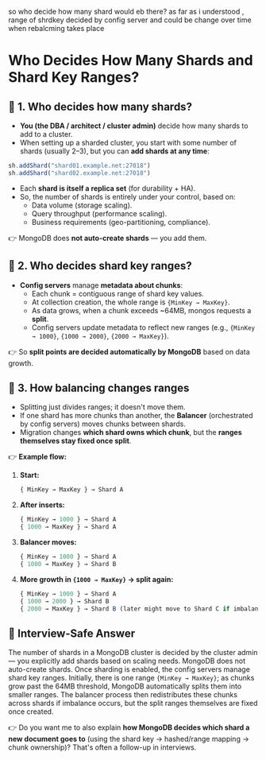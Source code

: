 so who decide how many shard would eb there?
as far as i understood , range of shrdkey decided by config server and could be change over time when rebalcming takes place

# Who Decides How Many Shards and Shard Key Ranges?

## 🔑 1. Who decides how many shards?

* **You (the DBA / architect / cluster admin)** decide how many shards to add to a cluster.
* When setting up a sharded cluster, you start with some number of shards (usually 2–3), but you can **add shards at any time**:

```javascript
sh.addShard("shard01.example.net:27018")
sh.addShard("shard02.example.net:27018")
```

* Each **shard is itself a replica set** (for durability + HA).
* So, the number of shards is entirely under your control, based on:
   * Data volume (storage scaling).
   * Query throughput (performance scaling).
   * Business requirements (geo-partitioning, compliance).

👉 MongoDB does **not auto-create shards** — you add them.

## 🔑 2. Who decides shard key ranges?

* **Config servers** manage **metadata about chunks**:
   * Each chunk = contiguous range of shard key values.
   * At collection creation, the whole range is `{MinKey → MaxKey}`.
   * As data grows, when a chunk exceeds ~64MB, mongos requests a **split**.
   * Config servers update metadata to reflect new ranges (e.g., `{MinKey → 1000}`, `{1000 → 2000}`, `{2000 → MaxKey}`).

👉 So **split points are decided automatically by MongoDB** based on data growth.

## 🔑 3. How balancing changes ranges

* Splitting just divides ranges; it doesn't move them.
* If one shard has more chunks than another, the **Balancer** (orchestrated by config servers) moves chunks between shards.
* Migration changes **which shard owns which chunk**, but the **ranges themselves stay fixed once split**.

👉 **Example flow:**

1. **Start:**
   ```javascript
   { MinKey → MaxKey } → Shard A
   ```

2. **After inserts:**
   ```javascript
   { MinKey → 1000 } → Shard A
   { 1000 → MaxKey } → Shard A
   ```

3. **Balancer moves:**
   ```javascript
   { MinKey → 1000 } → Shard A
   { 1000 → MaxKey } → Shard B
   ```

4. **More growth in `{1000 → MaxKey}` → split again:**
   ```javascript
   { MinKey → 1000 } → Shard A
   { 1000 → 2000 } → Shard B
   { 2000 → MaxKey } → Shard B (later might move to Shard C if imbalance detected)
   ```

## 🎯 Interview-Safe Answer

The number of shards in a MongoDB cluster is decided by the cluster admin — you explicitly add shards based on scaling needs. MongoDB does not auto-create shards. Once sharding is enabled, the config servers manage shard key ranges. Initially, there is one range `{MinKey → MaxKey}`; as chunks grow past the 64MB threshold, MongoDB automatically splits them into smaller ranges. The balancer process then redistributes these chunks across shards if imbalance occurs, but the split ranges themselves are fixed once created.

👉 Do you want me to also explain **how MongoDB decides which shard a new document goes to** (using the shard key → hashed/range mapping → chunk ownership)? That's often a follow-up in interviews.